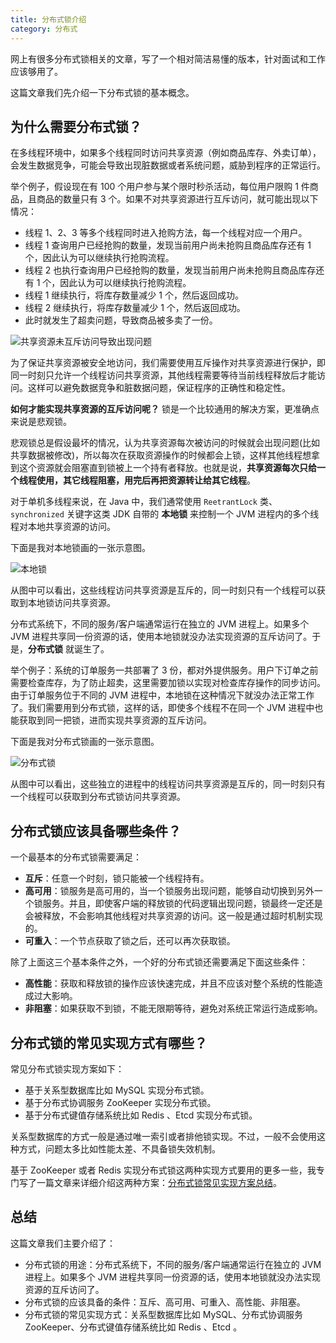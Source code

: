 ```yaml
---
title: 分布式锁介绍
category: 分布式
---
```


网上有很多分布式锁相关的文章，写了一个相对简洁易懂的版本，针对面试和工作应该够用了。

这篇文章我们先介绍一下分布式锁的基本概念。

## 为什么需要分布式锁？

在多线程环境中，如果多个线程同时访问共享资源（例如商品库存、外卖订单），会发生数据竞争，可能会导致出现脏数据或者系统问题，威胁到程序的正常运行。

举个例子，假设现在有 100 个用户参与某个限时秒杀活动，每位用户限购 1 件商品，且商品的数量只有 3 个。如果不对共享资源进行互斥访问，就可能出现以下情况：

- 线程 1、2、3 等多个线程同时进入抢购方法，每一个线程对应一个用户。
- 线程 1 查询用户已经抢购的数量，发现当前用户尚未抢购且商品库存还有 1 个，因此认为可以继续执行抢购流程。
- 线程 2 也执行查询用户已经抢购的数量，发现当前用户尚未抢购且商品库存还有 1 个，因此认为可以继续执行抢购流程。
- 线程 1 继续执行，将库存数量减少 1 个，然后返回成功。
- 线程 2 继续执行，将库存数量减少 1 个，然后返回成功。
- 此时就发生了超卖问题，导致商品被多卖了一份。

![共享资源未互斥访问导致出现问题](https://oss.javaguide.cn/github/javaguide/distributed-system/distributed-lock/oversold-without-locking.png)

为了保证共享资源被安全地访问，我们需要使用互斥操作对共享资源进行保护，即同一时刻只允许一个线程访问共享资源，其他线程需要等待当前线程释放后才能访问。这样可以避免数据竞争和脏数据问题，保证程序的正确性和稳定性。

**如何才能实现共享资源的互斥访问呢？** 锁是一个比较通用的解决方案，更准确点来说是悲观锁。

悲观锁总是假设最坏的情况，认为共享资源每次被访问的时候就会出现问题(比如共享数据被修改)，所以每次在获取资源操作的时候都会上锁，这样其他线程想拿到这个资源就会阻塞直到锁被上一个持有者释放。也就是说，**共享资源每次只给一个线程使用，其它线程阻塞，用完后再把资源转让给其它线程**。

对于单机多线程来说，在 Java 中，我们通常使用 `ReetrantLock` 类、`synchronized` 关键字这类 JDK 自带的 **本地锁** 来控制一个 JVM 进程内的多个线程对本地共享资源的访问。

下面是我对本地锁画的一张示意图。

![本地锁](https://oss.javaguide.cn/github/javaguide/distributed-system/distributed-lock/jvm-local-lock.png)

从图中可以看出，这些线程访问共享资源是互斥的，同一时刻只有一个线程可以获取到本地锁访问共享资源。

分布式系统下，不同的服务/客户端通常运行在独立的 JVM 进程上。如果多个 JVM 进程共享同一份资源的话，使用本地锁就没办法实现资源的互斥访问了。于是，**分布式锁** 就诞生了。

举个例子：系统的订单服务一共部署了 3 份，都对外提供服务。用户下订单之前需要检查库存，为了防止超卖，这里需要加锁以实现对检查库存操作的同步访问。由于订单服务位于不同的 JVM 进程中，本地锁在这种情况下就没办法正常工作了。我们需要用到分布式锁，这样的话，即使多个线程不在同一个 JVM 进程中也能获取到同一把锁，进而实现共享资源的互斥访问。

下面是我对分布式锁画的一张示意图。

![分布式锁](https://oss.javaguide.cn/github/javaguide/distributed-system/distributed-lock/distributed-lock.png)

从图中可以看出，这些独立的进程中的线程访问共享资源是互斥的，同一时刻只有一个线程可以获取到分布式锁访问共享资源。

## 分布式锁应该具备哪些条件？

一个最基本的分布式锁需要满足：

- **互斥**：任意一个时刻，锁只能被一个线程持有。
- **高可用**：锁服务是高可用的，当一个锁服务出现问题，能够自动切换到另外一个锁服务。并且，即使客户端的释放锁的代码逻辑出现问题，锁最终一定还是会被释放，不会影响其他线程对共享资源的访问。这一般是通过超时机制实现的。
- **可重入**：一个节点获取了锁之后，还可以再次获取锁。

除了上面这三个基本条件之外，一个好的分布式锁还需要满足下面这些条件：

- **高性能**：获取和释放锁的操作应该快速完成，并且不应该对整个系统的性能造成过大影响。
- **非阻塞**：如果获取不到锁，不能无限期等待，避免对系统正常运行造成影响。

## 分布式锁的常见实现方式有哪些？

常见分布式锁实现方案如下：

- 基于关系型数据库比如 MySQL 实现分布式锁。
- 基于分布式协调服务 ZooKeeper 实现分布式锁。
- 基于分布式键值存储系统比如 Redis 、Etcd 实现分布式锁。

关系型数据库的方式一般是通过唯一索引或者排他锁实现。不过，一般不会使用这种方式，问题太多比如性能太差、不具备锁失效机制。

基于 ZooKeeper 或者 Redis 实现分布式锁这两种实现方式要用的更多一些，我专门写了一篇文章来详细介绍这两种方案：[分布式锁常见实现方案总结](./distributed-lock-implementations.md)。

## 总结

这篇文章我们主要介绍了：

- 分布式锁的用途：分布式系统下，不同的服务/客户端通常运行在独立的 JVM 进程上。如果多个 JVM 进程共享同一份资源的话，使用本地锁就没办法实现资源的互斥访问了。
- 分布式锁的应该具备的条件：互斥、高可用、可重入、高性能、非阻塞。
- 分布式锁的常见实现方式：关系型数据库比如 MySQL、分布式协调服务 ZooKeeper、分布式键值存储系统比如 Redis 、Etcd 。

